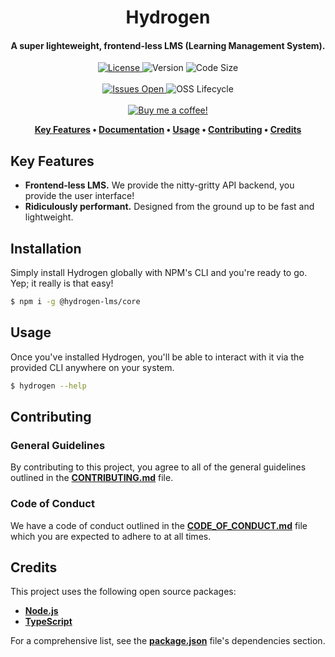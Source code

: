 <h1 align="center">
  Hydrogen
</h1>

<h4 align="center">A super lighteweight, frontend-less LMS (Learning Management System).</h4>

<p align="center">
  <a href="LICENSE">
    <img src="https://img.shields.io/github/license/lukecarr/hydrogen?color=4a00e0&style=for-the-badge" alt="License" />
  </a>
  <img src="https://img.shields.io/github/package-json/v/lukecarr/hydrogen/master?label=Stable&style=for-the-badge" alt="Version" />
  <img src="https://img.shields.io/github/languages/code-size/lukecarr/hydrogen?style=for-the-badge" alt="Code Size" />
  <br><br>
  <a href="https://github.com/lukecarr/hydrogen/issues">
    <img src="https://img.shields.io/github/issues/lukecarr/hydrogen?style=for-the-badge" alt="Issues Open" />
  </a>
  <img src="https://img.shields.io/osslifecycle/lukecarr/hydrogen?style=for-the-badge" alt="OSS Lifecycle" />
  <br><br>
  <a href="https://ko-fi.com/lukecarr">
    <img src="https://www.ko-fi.com/img/githubbutton_sm.svg" alt="Buy me a coffee!" />
  </a>
</p>

<p align="center">
  <strong>
    <a href="#key-features">Key Features</a> •
    <a href="https://hydrogen.lukecarr.dev">Documentation</a> •
    <a href="#usage">Usage</a> •
    <a href="#contributing">Contributing</a> •
    <a href="#credits">Credits</a>
  </strong>
</p>

## Key Features

- **Frontend-less LMS.** We provide the nitty-gritty API backend, you provide the user interface!
- **Ridiculously performant.** Designed from the ground up to be fast and lightweight.

## Installation

Simply install Hydrogen globally with NPM's CLI and you're ready to go. Yep; it really is that easy!

```bash
$ npm i -g @hydrogen-lms/core
```

## Usage

Once you've installed Hydrogen, you'll be able to interact with it via the provided CLI anywhere on your system.

```bash
$ hydrogen --help
```

## Contributing

### General Guidelines

By contributing to this project, you agree to all of the general guidelines outlined in the **[CONTRIBUTING.md](CONTRIBUTING.md)** file.

### Code of Conduct

We have a code of conduct outlined in the **[CODE_OF_CONDUCT.md](CODE_OF_CONDUCT.md)** file which you are expected to adhere to at all times.

## Credits

This project uses the following open source packages:

- **[Node.js](https://nodejs.org)**
- **[TypeScript](https://www.typescriptlang.org)**

For a comprehensive list, see the **[package.json](package.json)** file's dependencies section.
